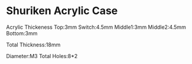 # Shuriken Acrylic Case
Acrylic Thickeness
    Top:3mm
 Switch:4.5mm
Middle1:3mm
Middle2:4.5mm
 Bottom:3mm

Total Thickness:18mm

Diameter:M3
Total Holes:8*2